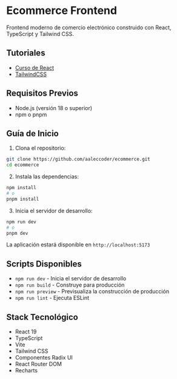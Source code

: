 # Ecommerce Frontend

Frontend moderno de comercio electrónico construido con React, TypeScript y Tailwind CSS.

## Tutoriales
- [Curso de React](https://youtu.be/yIr_1CasXkM?si=X7su6HFynOvPSwRg)
- [TailwindCSS](https://youtu.be/h5HQVHTpeHs?si=hEHUcH0dBPGsZDbA)

## Requisitos Previos

- Node.js (versión 18 o superior)
- npm o pnpm

## Guía de Inicio

1. Clona el repositorio:
```bash
git clone https://github.com/aaleccoder/ecommerce.git
cd ecommerce
```

2. Instala las dependencias:
```bash
npm install
# o
pnpm install
```

3. Inicia el servidor de desarrollo:
```bash
npm run dev
# o
pnpm dev
```

La aplicación estará disponible en `http://localhost:5173`

## Scripts Disponibles

- `npm run dev` - Inicia el servidor de desarrollo
- `npm run build` - Construye para producción
- `npm run preview` - Previsualiza la construcción de producción
- `npm run lint` - Ejecuta ESLint

## Stack Tecnológico

- React 19
- TypeScript
- Vite
- Tailwind CSS
- Componentes Radix UI
- React Router DOM
- Recharts
